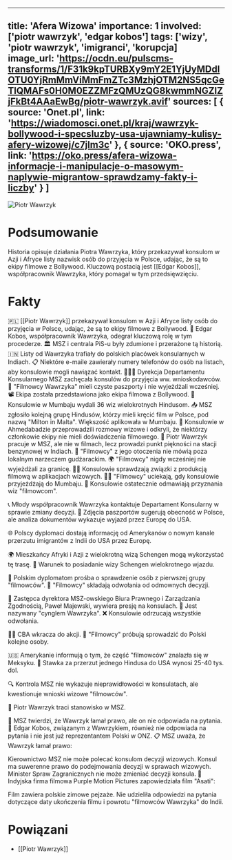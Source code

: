 
---
title: 'Afera Wizowa'
importance: 1
involved: ['piotr wawrzyk', 'edgar kobos']
tags: ['wizy', 'piotr wawrzyk', 'imigranci', 'korupcja]
image_url: 'https://ocdn.eu/pulscms-transforms/1/F31k9kpTURBXy9mY2E1YjUyMDdlOTU0YjRmMmViMmFmZTc3MzhjOTM2NS5qcGeTlQMAFs0H0M0EZZMFzQMUzQG8kwmmNGZlZjFkBt4AAaEwBg/piotr-wawrzyk.avif'
sources: [
    {
        source: 'Onet.pl',
        link: 'https://wiadomosci.onet.pl/kraj/wawrzyk-bollywood-i-specsluzby-usa-ujawniamy-kulisy-afery-wizowej/c7jlm3c'
    },
    {
        source: 'OKO.press',
        link: 'https://oko.press/afera-wizowa-informacje-i-manipulacje-o-masowym-naplywie-migrantow-sprawdzamy-fakty-i-liczby'
    }
]
---




![Piotr Wawrzyk](https://ocdn.eu/pulscms-transforms/1/F31k9kpTURBXy9mY2E1YjUyMDdlOTU0YjRmMmViMmFmZTc3MzhjOTM2NS5qcGeTlQMAFs0H0M0EZZMFzQMUzQG8kwmmNGZlZjFkBt4AAaEwBg/piotr-wawrzyk.avif)


# Podsumowanie
Historia opisuje działania Piotra Wawrzyka, który przekazywał konsulom w Azji i Afryce listy nazwisk osób do przyjęcia w Polsce, udając, że są to ekipy filmowe z Bollywood. Kluczową postacią jest [[Edgar Kobos]], współpracownik Wawrzyka, który pomagał w tym przedsięwzięciu.

# Fakty
🇵🇱 [[Piotr Wawrzyk]] przekazywał konsulom w Azji i Afryce listy osób do przyjęcia w Polsce, udając, że są to ekipy filmowe z Bollywood.
🤝 Edgar Kobos, współpracownik Wawrzyka, odegrał kluczową rolę w tym procederze.
🏛️ MSZ i centrala PiS-u były zdumione i przerażone tą historią.
🇮🇳 Listy od Wawrzyka trafiały do polskich placówek konsularnych w Indiach.
📋 Niektóre e-maile zawierały numery telefonów do osób na listach, aby konsulowie mogli nawiązać kontakt.
🧑‍🤝‍🧑 Dyrekcja Departamentu Konsularnego MSZ zachęcała konsulów do przyjęcia ww. wnioskodawców.
📃 "Filmowcy Wawrzyka" mieli czyste paszporty i nie wyjeżdżali wcześniej.
📽️ Ekipa została przedstawiona jako ekipa filmowa z Bollywood.
📄 Konsulowie w Mumbaju wydali 36 wiz wielokrotnych Hindusom.
📥 MSZ zgłosiło kolejną grupę Hindusów, którzy mieli kręcić film w Polsce, pod nazwą "Milton in Malta". Większość aplikowała w Mumbaju.
💼 Konsulowie w Ahmedabadzie przeprowadzili rozmowy wizowe i odkryli, że niektórzy członkowie ekipy nie mieli doświadczenia filmowego. 👤 Piotr Wawrzyk pracuje w MSZ, ale nie w filmach, lecz prowadzi punkt piękności na stacji benzynowej w Indiach. 🎥 "Filmowcy" z jego otoczenia nie mówią poza lokalnym narzeczem gudźarackim. 🌍 "Filmowcy" nigdy wcześniej nie wyjeżdżali za granicę.
🕵️‍♂️ Konsulowie sprawdzają związki z produkcją filmową w aplikacjach wizowych. 🏃‍♂️ "Filmowcy" uciekają, gdy konsulowie przyjeżdżają do Mumbaju. 📃 Konsulowie ostatecznie odmawiają przyznania wiz "filmowcom".

📞 Młody współpracownik Wawrzyka kontaktuje Departament Konsularny w sprawie zmiany decyzji. 📸 Zdjęcia paszportów sugerują obecność w Polsce, ale analiza dokumentów wykazuje wyjazd przez Europę do USA.

🌐 Polscy dyplomaci dostają informację od Amerykanów o nowym kanale przerzutu imigrantów z Indii do USA przez Europę.

🌍 Mieszkańcy Afryki i Azji z wielokrotną wizą Schengen mogą wykorzystać tę trasę. 🛂 Warunek to posiadanie wizy Schengen wielokrotnego wjazdu.

📣 Polskim dyplomatom prośba o sprawdzenie osób z pierwszej grupy "filmowców". 🚪 "Filmowcy" składają odwołania od odmownych decyzji.

🏢 Zastępca dyrektora MSZ-owskiego Biura Prawnego i Zarządzania Zgodnością, Paweł Majewski, wywiera presję na konsulach. 👥 Jest nazywany "cynglem Wawrzyka". ❌ Konsulowie odrzucają wszystkie odwołania.

🕵️‍♂️ CBA wkracza do akcji. 🚀 "Filmowcy" próbują sprowadzić do Polski kolejne osoby.

🇺🇸 Amerykanie informują o tym, że część "filmowców" znalazła się w Meksyku. 📜 Stawka za przerzut jednego Hindusa do USA wynosi 25-40 tys. dol.

🔍 Kontrola MSZ nie wykazuje nieprawidłowości w konsulatach, ale kwestionuje wnioski wizowe "filmowców".

🚫 Piotr Wawrzyk traci stanowisko w MSZ.

📝 MSZ twierdzi, że Wawrzyk łamał prawo, ale on nie odpowiada na pytania. 👤 Edgar Kobos, związanym z Wawrzykiem, również nie odpowiada na pytania i nie jest już reprezentantem Polski w ONZ. 📋 MSZ uważa, że Wawrzyk łamał prawo:

Kierownictwo MSZ nie może polecać konsulom decyzji wizowych.
Konsul ma suwerenne prawo do podejmowania decyzji w sprawach wizowych.
Minister Spraw Zagranicznych nie może zmieniać decyzji konsula.
🎥 Indyjska firma filmowa Purple Motion Pictures zapowiedziała film "Asati":

Film zawiera polskie zimowe pejzaże.
Nie udzieliła odpowiedzi na pytania dotyczące daty ukończenia filmu i powrotu "filmowców Wawrzyka" do Indii.

# Powiązani
- [[Piotr Wawrzyk]]